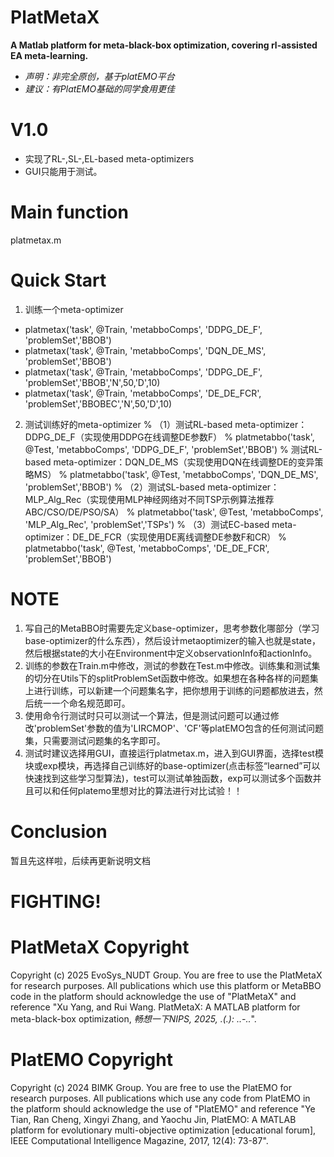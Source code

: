 # PlatMetaX
**A Matlab platform for meta-black-box optimization, covering rl-assisted EA meta-learning.**
- *声明：非完全原创，基于platEMO平台*
- *建议：有PlatEMO基础的同学食用更佳*

# V1.0
- 实现了RL-,SL-,EL-based meta-optimizers
- GUI只能用于测试。

# Main function
platmetax.m

# Quick Start
1. 训练一个meta-optimizer
- platmetax('task', @Train, 'metabboComps', 'DDPG_DE_F', 'problemSet','BBOB')
- platmetax('task', @Train, 'metabboComps', 'DQN_DE_MS', 'problemSet','BBOB')
- platmetax('task', @Train, 'metabboComps', 'DDPG_DE_F', 'problemSet','BBOB','N',50,'D',10)
- platmetax('task', @Train, 'metabboComps', 'DE_DE_FCR', 'problemSet','BBOBEC','N',50,'D',10)
2. 测试训练好的meta-optimizer
%   （1）测试RL-based meta-optimizer：DDPG_DE_F（实现使用DDPG在线调整DE参数F）
%   platmetabbo('task', @Test, 'metabboComps', 'DDPG_DE_F', 'problemSet','BBOB') 
%   测试RL-based meta-optimizer：DQN_DE_MS（实现使用DQN在线调整DE的变异策略MS）
%   platmetabbo('task', @Test, 'metabboComps', 'DQN_DE_MS', 'problemSet','BBOB')
%   （2）测试SL-based meta-optimizer：MLP_Alg_Rec（实现使用MLP神经网络对不同TSP示例算法推荐ABC/CSO/DE/PSO/SA）
%   platmetabbo('task', @Test, 'metabboComps', 'MLP_Alg_Rec', 'problemSet','TSPs')
%   （3）测试EC-based meta-optimizer：DE_DE_FCR（实现使用DE离线调整DE参数F和CR）
%   platmetabbo('task', @Test, 'metabboComps', 'DE_DE_FCR', 'problemSet','BBOB')

# NOTE
1. 写自己的MetaBBO时需要先定义base-optimizer，思考参数化哪部分（学习base-optimizer的什么东西），然后设计metaoptimizer的输入也就是state，然后根据state的大小在Environment中定义observationInfo和actionInfo。
2. 训练的参数在Train.m中修改，测试的参数在Test.m中修改。训练集和测试集的切分在Utils下的splitProblemSet函数中修改。如果想在各种各样的问题集上进行训练，可以新建一个问题集名字，把你想用于训练的问题都放进去，然后统一一个命名规范即可。
3. 使用命令行测试时只可以测试一个算法，但是测试问题可以通过修改'problemSet'参数的值为'LIRCMOP'、'CF'等platEMO包含的任何测试问题集，只需要测试问题集的名字即可。
4. 测试时建议选择用GUI，直接运行platmetax.m，进入到GUI界面，选择test模块或exp模块，再选择自己训练好的base-optimizer(点击标签“learned”可以快速找到这些学习型算法)，test可以测试单独函数，exp可以测试多个函数并且可以和任何platemo里想对比的算法进行对比试验！！

# Conclusion
暂且先这样啦，后续再更新说明文档
# FIGHTING!

# PlatMetaX Copyright
Copyright (c) 2025 EvoSys_NUDT Group. You are free to use the PlatMetaX for research purposes. All publications which use this platform or MetaBBO code in the platform should acknowledge the use of "PlatMetaX" and reference "Xu Yang, and Rui Wang. PlatMetaX: A MATLAB platform for meta-black-box optimization, *畅想一下NIPS, 2025, .(.): ..-..*".

# PlatEMO Copyright
Copyright (c) 2024 BIMK Group. You are free to use the PlatEMO for research purposes. All publications which use any code from PlatEMO in the platform should acknowledge the use of "PlatEMO" and reference "Ye Tian, Ran Cheng, Xingyi Zhang, and Yaochu Jin, PlatEMO: A MATLAB platform for evolutionary multi-objective optimization [educational forum], IEEE Computational Intelligence Magazine, 2017, 12(4): 73-87".
